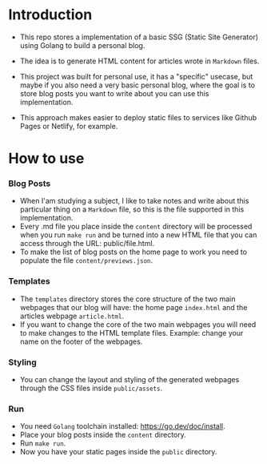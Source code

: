 # Introduction
- This repo stores a implementation of a basic SSG (Static Site Generator) using Golang to build a personal blog. 

- The idea is to generate HTML content for articles wrote in `Markdown` files.

- This project was built for personal use, it has a "specific" usecase, but maybe if you also need a very basic
personal blog, where the goal is to store blog posts you want to write about you can use this implementation.

- This approach makes easier to deploy static files to services like Github Pages or Netlify, for example.

# How to use

### Blog Posts
- When I'am studying a subject, I like to take notes and write about this particular thing on a `Markdown` file, so this is the file supported in this implementation.
- Every .md file you place inside the `content` directory will be processed when you run `make run` and be turned into a new HTML file that you can access through the URL: public/file.html.
- To make the list of blog posts on the home page to work you need to populate the file `content/previews.json`.

### Templates
- The `templates` directory stores the core structure of the two main webpages that our blog will have: the home page `index.html` and the articles webpage `article.html`.
- If you want to change the core of the two main webpages you will need to make changes to the HTML template files. Example: change your name on the footer of the webpages.

### Styling
- You can change the layout and styling of the generated webpages through the CSS files inside `public/assets`.

### Run
- You need `Golang` toolchain installed: https://go.dev/doc/install.
- Place your blog posts inside the `content` directory.
- Run `make run`.
- Now you have your static pages inside the `public` directory.